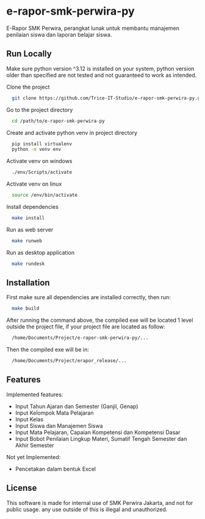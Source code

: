 # e-rapor-smk-perwira-py
E-Rapor SMK Perwira, perangkat lunak untuk membantu manajemen penilaian siswa dan laporan belajar siswa.
## Run Locally

Make sure python version ^3.12 is installed on your system, python version older than specified are not tested and not guaranteed to work as intended.

Clone the project

```bash
  git clone https://github.com/Trice-IT-Studio/e-rapor-smk-perwira-py.git
```

Go to the project directory

```bash
  cd /path/to/e-rapor-smk-perwira-py
```

Create and activate python venv in project directory

```bash
  pip install virtualenv
  python -m venv env
```
Activate venv on windows

```bash
  ./env/Scripts/activate
```

Activate venv on linux

```bash
  source /env/bin/activate
```

Install dependencies

```bash
  make install
```

Run as web server

```bash
  make runweb
```

Run as desktop application

```bash
  make rundesk
```
## Installation

First make sure all dependencies are installed correctly, then run:
```bash
  make build
```

After running the command above, the compiled exe will be located 1 level outside the project file, if your project file are located as follow:

```bash
  /home/Documents/Project/e-rapor-smk-perwira-py/...
```

Then the compiled exe will be in:
```bash
  /home/Documents/Project/erapor_release/...
```
## Features

Implemented features:
- Input Tahun Ajaran dan Semester (Ganjil, Genap)
- Input Kelompok Mata Pelajaran
- Input Kelas
- Input Siswa dan Manajemen Siswa
- Input Mata Pelajaran, Capaian Kompetensi dan Kompetensi Dasar
- Input Bobot Penilaian Lingkup Materi, Sumatif Tengah Semester dan Akhir Semester

Not yet Implemented:
- Pencetakan dalam bentuk Excel


## License

This software is made for internal use of SMK Perwira Jakarta, and not for public usage. any use outside of this is illegal and unauthorized.

